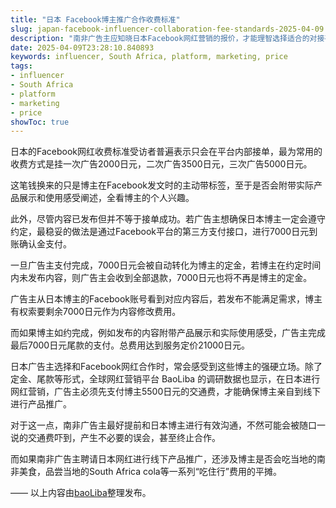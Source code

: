 ```yaml
---
title: "日本 Facebook博主推广合作收费标准"
slug: japan-facebook-influencer-collaboration-fee-standards-2025-04-09
description: "南非广告主应知晓日本Facebook网红营销的报价，才能理智选择适合的对接平台"
date: 2025-04-09T23:28:10.840893
keywords: influencer, South Africa, platform, marketing, price
tags:
- influencer
- South Africa
- platform
- marketing
- price
showToc: true
---
```


日本的Facebook网红收费标准受访者普遍表示只会在平台内部接单，最为常用的收费方式是挂一次广告2000日元，二次广告3500日元，三次广告5000日元。

这笔钱换来的只是博主在Facebook发文时的主动带标签，至于是否会附带实际产品展示和使用感受阐述，全看博主的个人兴趣。

此外，尽管内容已发布但并不等于接单成功。若广告主想确保日本博主一定会遵守约定，最稳妥的做法是通过Facebook平台的第三方支付接口，进行7000日元到账确认金支付。

一旦广告主支付完成，7000日元会被自动转化为博主的定金，若博主在约定时间内未发布内容，则广告主会收到全部退款，7000日元也将不再是博主的定金。

广告主从日本博主的Facebook账号看到对应内容后，若发布不能满足需求，博主有权索要剩余7000日元作为内容修改费用。

而如果博主如约完成，例如发布的内容附带产品展示和实际使用感受，广告主完成最后7000日元尾款的支付。总费用达到服务定价21000日元。

日本广告主选择和Facebook网红合作时，常会感受到这些博主的强硬立场。除了定金、尾款等形式，全球网红营销平台 BaoLiba 的调研数据也显示，在日本进行网红营销，广告主必须先支付博主5500日元的交通费，才能确保博主亲自到线下进行产品推广。

对于这一点，南非广告主最好提前和日本博主进行有效沟通，不然可能会被随口一说的交通费吓到，产生不必要的误会，甚至终止合作。

而如果南非广告主聘请日本网红进行线下产品推广，还涉及博主是否会吃当地的南非美食，品尝当地的South Africa cola等一系列“吃住行”费用的平摊。

——
以上内容由[baoLiba](https://baoliba.com)整理发布。